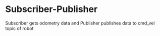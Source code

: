 # Subscriber-Publisher
Subscriber gets odometry data and
Publisher publishes data to cmd_vel topic of robot 
